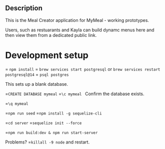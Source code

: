 ## Description

This is the Meal Creator application for MyMeal - working prototypes.

Users, such as restuarants and Kayla can build dynamc menus here and then view them from a dedicated public link.

# Development setup
= ` npm install `
= ` brew services start postgresql ` or `brew services restart postgresql@14`
= ` psql postgres `

This sets up a blank database. 

=`CREATE DATABASE mymeal`
=`\c mymeal `
Confirm the database exists. 

=`\q mymeal`

=`npm run seed`
=`npm install -g sequelize-cli`

=`cd server`
=`sequelize init --force`

=`npm run build:dev & npm run start-server`

Problems? 
=`killall -9 node` and restart.
